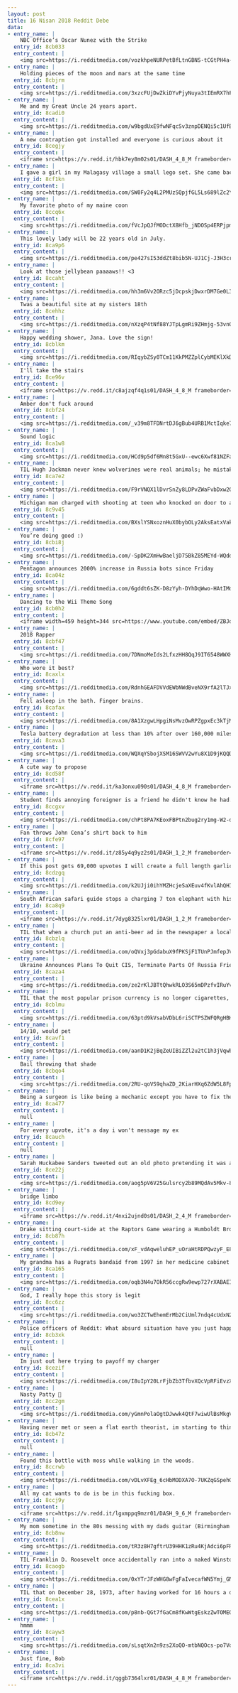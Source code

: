 ```yaml
---
layout: post
title: 16 Nisan 2018 Reddit Debe
data:
- entry_name: |
    NBC Office’s Oscar Nunez with the Strike
  entry_id: 8cb033
  entry_content: |
    <img src=https://i.redditmedia.com/vozkhpeNURPetBfLtnGBNS-tCGtPH4a-itJCE4MoaAw.gif?fm=jpg&s=f7cea55aac4e10ac49f03be399157601 frameborder=0>
- entry_name: |
    Holding pieces of the moon and mars at the same time
  entry_id: 8cbjrm
  entry_content: |
    <img src=https://i.redditmedia.com/3xzcFUjDwZkiDYvPjyNuya3tIEmRX7hFcwy5DO95YAE.jpg?s=f0a0ad7ef09b9818ce4f8238c966ef05 frameborder=0>
- entry_name: |
    Me and my Great Uncle 24 years apart.
  entry_id: 8cadi0
  entry_content: |
    <img src=https://i.redditmedia.com/w9bgdUxE9fwNFqcSv3znpDENQi5c1UfBn5fzQY9nrAQ.jpg?s=bfda5e94644b398688f71a500b2b2b21 frameborder=0>
- entry_name: |
    A new contraption got installed and everyone is curious about it
  entry_id: 8cegjy
  entry_content: |
    <iframe src=https://v.redd.it/hbk7ey8m02s01/DASH_4_8_M frameborder=0></iframe>
- entry_name: |
    I gave a girl in my Malagasy village a small lego set. She came back and asked if what she made was “okay”.
  entry_id: 8cf1kn
  entry_content: |
    <img src=https://i.redditmedia.com/SW0Fy2q4L2PMUzSQpjfGL5Ls689lZc2Y1tdBiCOe5Hs.jpg?s=6651f149fe121b94c8805e60aa9092f9 frameborder=0>
- entry_name: |
    My favorite photo of my maine coon
  entry_id: 8ccq6x
  entry_content: |
    <img src=https://i.redditmedia.com/fVcJpQJfMODctX8Hfb_jNDOSp4ERPjpmL_9s7XeqJI8.jpg?s=7c2f06660f5ec75679bfc63750f6e2ba frameborder=0>
- entry_name: |
    This lovely lady will be 22 years old in July.
  entry_id: 8ca9p6
  entry_content: |
    <img src=https://i.redditmedia.com/pe427sI53ddZt8bib5N-UJ1Cj-J3H3crrK_iGjUnLao.jpg?s=d06fc68630eea905017427dd34704043 frameborder=0>
- entry_name: |
    Look at those jellybean paaaaws!! <3
  entry_id: 8ccaht
  entry_content: |
    <img src=https://i.redditmedia.com/hh3m6Vv2ORzc5jDcpskjDwxrDM7Ge0L3RS5cKwCops4.jpg?s=b3a47a6b5a1720256f9c5da153865eba frameborder=0>
- entry_name: |
    Twas a beautiful site at my sisters 18th
  entry_id: 8cehhz
  entry_content: |
    <img src=https://i.redditmedia.com/nXzqP4tNf88YJTpLgmRi9ZHmjg-53vn0c-xbL2QJMpQ.jpg?s=70a7063cc80bdb6c97d50cf7d92be281 frameborder=0>
- entry_name: |
    Happy wedding shower, Jana. Love the sign!
  entry_id: 8cblkm
  entry_content: |
    <img src=https://i.redditmedia.com/RIqybZSy0TCm11KkPMZZplCybMEKlXkDEGg4-zbn90A.jpg?s=5a5f8dbbe61cff1d51af5838d7f696b8 frameborder=0>
- entry_name: |
    I'll take the stairs
  entry_id: 8ce96v
  entry_content: |
    <iframe src=https://v.redd.it/c8ajzqf4q1s01/DASH_4_8_M frameborder=0></iframe>
- entry_name: |
    Amber don't fuck around
  entry_id: 8cbf24
  entry_content: |
    <img src=https://i.redditmedia.com/_v39m8TFDNrtDJ6gBub4URB1MctIqke71o5kllAd_qE.jpg?s=14e180e86ec15c1d69a7361d7639be17 frameborder=0>
- entry_name: |
    Sound logic
  entry_id: 8ca1w8
  entry_content: |
    <img src=https://i.redditmedia.com/HCd9p5df6Mn8t5GxU--ewc6Xwf81NZFas1UOJyO2dHU.jpg?s=46077241f7e83443bdcd39cbd0ddf74f frameborder=0>
- entry_name: |
    TIL Hugh Jackman never knew wolverines were real animals; he mistakenly studied wolves in preparation for the iconic super hero role.
  entry_id: 8ca7e2
  entry_content: |
    <img src=https://i.redditmedia.com/F9rVNQX1lDvrSnZy8LDPvZWaFvbDxw20VDRnvkaVPQ4.jpg?s=56a543862bb73025292f6b9be59c0cd6 frameborder=0>
- entry_name: |
    Michigan man charged with shooting at teen who knocked on door to ask directions
  entry_id: 8c9v45
  entry_content: |
    <img src=https://i.redditmedia.com/BXslYSNxoznHuX0bybOLy2AksEatxVakmggA-86_Ki8.jpg?s=8f5d952a88462092ef2b31050f8c33cb frameborder=0>
- entry_name: |
    You’re doing good :)
  entry_id: 8cbi8j
  entry_content: |
    <img src=https://i.redditmedia.com/-SpDK2XmHwBaeljD75BkZ85MEYd-WQdduyr-TZKSIq8.jpg?s=11fe7b8c2bcfea59c7e858e42b5dae5d frameborder=0>
- entry_name: |
    Pentagon announces 2000% increase in Russia bots since Friday
  entry_id: 8ca04z
  entry_content: |
    <img src=https://i.redditmedia.com/6gddt6sZK-D8zYyh-DYhDqWwo-HAtIMdFVlEohfvY-A.jpg?s=e2223205dab62e6a3147028ff0f6bd2e frameborder=0>
- entry_name: |
    Dancing to the Wii Theme Song
  entry_id: 8cb0h2
  entry_content: |
    <iframe width=459 height=344 src=https://www.youtube.com/embed/ZBJqnZy4qks?feature=oembed&enablejsapi=1 frameborder=0 allow=autoplay; encrypted-media allowfullscreen></iframe>
- entry_name: |
    2018 Rapper
  entry_id: 8cbf47
  entry_content: |
    <img src=https://i.redditmedia.com/7DNmoMeIds2LfxzHH8QqJ9IT6548WWXH_JqO5rMW4n0.png?s=37b1ec67f2d1a21175532133c980ded2 frameborder=0>
- entry_name: |
    Who wore it best?
  entry_id: 8caxlx
  entry_content: |
    <img src=https://i.redditmedia.com/RdnhGEAFDVVdEWbNWdBveNX9rfA2lTJxIb21lnUxqQk.jpg?s=a726395ea96a6988d8856b45a9e6cf48 frameborder=0>
- entry_name: |
    Fell asleep in the bath. Finger brains.
  entry_id: 8cafax
  entry_content: |
    <img src=https://i.redditmedia.com/8A1XzgwLHpgiNsMvzOwRPZgpxEc3kTjMt8k-tWDIESM.jpg?s=4115a80411403b298fc55c99f660c921 frameborder=0>
- entry_name: |
    Tesla battery degradation at less than 10% after over 160,000 miles, according to latest data
  entry_id: 8cava3
  entry_content: |
    <img src=https://i.redditmedia.com/WQXqYSbojXSM16SWVV2wYu8X1D9jKQQDmv-4FBqJA8Q.jpg?s=902716105cf305484583facfb984b364 frameborder=0>
- entry_name: |
    A cute way to propose
  entry_id: 8cd58f
  entry_content: |
    <iframe src=https://v.redd.it/ka3onxu090s01/DASH_4_8_M frameborder=0></iframe>
- entry_name: |
    Student finds annoying foreigner is a friend he didn't know he had.
  entry_id: 8ccgxv
  entry_content: |
    <img src=https://i.redditmedia.com/chPt8PA7KEoxFBPtn2bug2ry1mg-W2-dfMo01bB9_4o.jpg?s=972bf7c0045cee8b883f4e1f05f3c75a frameborder=0>
- entry_name: |
    Fan throws John Cena’s shirt back to him
  entry_id: 8cfe97
  entry_content: |
    <iframe src=https://v.redd.it/z85y4q9yz2s01/DASH_1_2_M frameborder=0></iframe>
- entry_name: |
    If this post gets 69,000 upvotes I will create a full length garlic bread bible and post it.
  entry_id: 8cdzgq
  entry_content: |
    <img src=https://i.redditmedia.com/k2UJji0ihYMZHcjeSaXEuv4fKvlAhQHIOfqwarkETVc.png?s=246f9570d5ad47601f103061ef4abdbb frameborder=0>
- entry_name: |
    South African safari guide stops a charging 7 ton elephant with his hand.
  entry_id: 8ca8q9
  entry_content: |
    <iframe src=https://v.redd.it/7dyg8325lxr01/DASH_1_2_M frameborder=0></iframe>
- entry_name: |
    TIL that when a church put an anti-beer ad in the newspaper a local brewery accepted it as a $1 off coupon
  entry_id: 8cbzlq
  entry_content: |
    <img src=https://i.redditmedia.com/oQVxj3pGdabuX9fPKSjF1TUnPJmfepJVdh9Yhql5wkc.jpg?s=22f15a3265bbfededda722599a109fb4 frameborder=0>
- entry_name: |
    Ukraine Announces Plans To Quit CIS, Terminate Parts Of Russia Friendship Treaty
  entry_id: 8caza4
  entry_content: |
    <img src=https://i.redditmedia.com/ze2rKlJBTtQhwkRLO3S65mDPzfvIRuYvSutfAO4k1ZI.jpg?s=f1ec277d63f836581fccb9bba47299dd frameborder=0>
- entry_name: |
    TIL that the most popular prison currency is no longer cigarettes, but ramen noodles.
  entry_id: 8cblmu
  entry_content: |
    <img src=https://i.redditmedia.com/63ptd9kVsabVDbL6riSCTPSZWFQRgHBHcFhepU4qeko.jpg?s=f0d15e662b2b0d3643033f9f460db07f frameborder=0>
- entry_name: |
    14/10, would pet
  entry_id: 8cavf1
  entry_content: |
    <img src=https://i.redditmedia.com/aanD1K2jBqZeUIBiZZl2u2tC1h3jVqwbkGqWxHq0I6A.jpg?s=251b2709bd16172c9cad13bb38ba5acd frameborder=0>
- entry_name: |
    Bail throwing that shade
  entry_id: 8cbqo4
  entry_content: |
    <img src=https://i.redditmedia.com/2RU-qoVS9qhaZD_2KiarHXq6ZdW5L8FpoXeq5xN35vE.png?s=7c2aa216d788b45373837f4fb9911dca frameborder=0>
- entry_name: |
    Being a surgeon is like being a mechanic except you have to fix the car while the engine is running
  entry_id: 8ca477
  entry_content: |
    null
- entry_name: |
    For every upvote, it's a day i won't message my ex
  entry_id: 8cauch
  entry_content: |
    null
- entry_name: |
    Sarah Huckabee Sanders tweeted out an old photo pretending it was about the Syria attacks
  entry_id: 8ce22j
  entry_content: |
    <img src=https://i.redditmedia.com/aog5pV6V25Gulsrcy2b89MQdAv5Mkv-87fkcSRcXohE.png?s=22335da4d398d1c43bc041b482ff3a3c frameborder=0>
- entry_name: |
    bridge limbo
  entry_id: 8cd9ey
  entry_content: |
    <iframe src=https://v.redd.it/4nxi2ujnd0s01/DASH_2_4_M frameborder=0></iframe>
- entry_name: |
    Drake sitting court-side at the Raptors Game wearing a Humboldt Broncos Jersey #humboldtstrong
  entry_id: 8cb87h
  entry_content: |
    <img src=https://i.redditmedia.com/xF_vdAqweluhEP_uOraHtRDPQwzyF_E8MKCmqDjuLko.png?s=a896083beceed006b88b92389eb80f3d frameborder=0>
- entry_name: |
    My grandma has a Rugrats bandaid from 1997 in her medicine cabinet
  entry_id: 8ca165
  entry_content: |
    <img src=https://i.redditmedia.com/oqb3N4u7OkR56ccgRw9ewp727rXABAEISHB94KNy3E4.jpg?s=99fad756924066041c8f5759b49c9623 frameborder=0>
- entry_name: |
    God, I really hope this story is legit
  entry_id: 8cc6zz
  entry_content: |
    <img src=https://i.redditmedia.com/wo3ZCTwEhemErMb2CiUml7ndq4cUdxN29jZYZBs9qFA.jpg?s=5e52781ab24f5ba080b0b867072dcb4d frameborder=0>
- entry_name: |
    Police officers of Reddit: What absurd situation have you just happened upon and realized NO ONE called the cops?
  entry_id: 8cb3xk
  entry_content: |
    null
- entry_name: |
    Im just out here trying to payoff my charger
  entry_id: 8cezif
  entry_content: |
    <img src=https://i.redditmedia.com/I8uIpY20LrFjbZb3TfbvXQcVpRFiEvzXfj-ca6c_z2k.jpg?s=e11dff41aa4547e0efdab6c00f6c5010 frameborder=0>
- entry_name: |
    Nasty Patty 🤢
  entry_id: 8cc2gm
  entry_content: |
    <img src=https://i.redditmedia.com/yGmnPolaOgtDJwwk4QtF7wiwUlBsMkgVzzWAVdllm7w.jpg?s=7c38af91813f694ff1a8fc2f010b7bd4 frameborder=0>
- entry_name: |
    Having never met or seen a flat earth theorist, im starting to think the real conspiracy is that there are people that belive it.
  entry_id: 8cb47z
  entry_content: |
    null
- entry_name: |
    Found this bottle with moss while walking in the woods.
  entry_id: 8ccrwb
  entry_content: |
    <img src=https://i.redditmedia.com/vDLvXFEg_6cHbMODXA7O-7UKZqGSpehG7B-arPyrViw.jpg?s=92e410b449b57396390ccc87f9b45807 frameborder=0>
- entry_name: |
    All my cat wants to do is be in this fucking box.
  entry_id: 8ccj9y
  entry_content: |
    <iframe src=https://v.redd.it/lgxmppq9mzr01/DASH_9_6_M frameborder=0></iframe>
- entry_name: |
    My mom sometime in the 80s messing with my dads guitar (Birmingham UK)
  entry_id: 8cb8nw
  entry_content: |
    <img src=https://i.redditmedia.com/tR3z8H7gftrU39HHK1zRu4KjAdci6pFRhrOxLTaEZWc.jpg?s=f8bf713c9c8b9027fdc54c5848f241e3 frameborder=0>
- entry_name: |
    TIL Franklin D. Roosevelt once accidentally ran into a naked Winston Churchill. When Roosevelt apologised Churchill said The Prime Minister of Great Britain has nothing to hide from the President of the United States.
  entry_id: 8caogb
  entry_content: |
    <img src=https://i.redditmedia.com/0xYTrJFzWHG8wFgFaIvecafWN5Ymj_GNjUqC5ox0WBA.jpg?s=09e82ba45b3a2c224258e4c342760ec8 frameborder=0>
- entry_name: |
    TIL that on December 28, 1973, after having worked for 16 hours a day without breaks for six weeks, the crew of the Skylab space station mutineed and shut off communications with ground control for a day
  entry_id: 8cea1x
  entry_content: |
    <img src=https://i.redditmedia.com/p8nb-QGt7fGaCm8fKwWtgEskzZwTOMEONSXv3lmTq98.jpg?s=673ce3135269dc65b9b8df227803bf91 frameborder=0>
- entry_name: |
    hmmm
  entry_id: 8cayw3
  entry_content: |
    <img src=https://i.redditmedia.com/sLsqtXn2n9zs2XoQO-mtbNQOcs-po7VqlkaBWi5OQl4.jpg?s=fb80ea0babe88a84fc66bd8788befe74 frameborder=0>
- entry_name: |
    Just fine, Bob
  entry_id: 8ca3vi
  entry_content: |
    <iframe src=https://v.redd.it/qggb7364lxr01/DASH_4_8_M frameborder=0></iframe>
---
```

